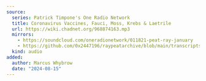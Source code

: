 ```yaml
---
source:
  series: Patrick Timpone's One Radio Network
  title: Coronavirus Vaccines, Fauci, Moss, Krebs & Laetrile
  url: https://wiki.chadnet.org/968874163.mp3
  mirrors:
    - https://soundcloud.com/oneradionetwork/011821-peat-ray-january
    - https://github.com/0x2447196/raypeatarchive/blob/main/transcripts/01.18.21%20Peat%20Ray%20January%20%5B968874163%5D.vtt
  kind: audio
added:
  author: Marcus Whybrow
  date: "2024-08-15"
---
```

